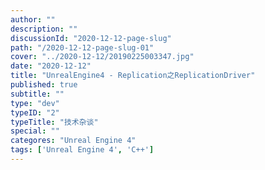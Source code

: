 ```yaml
---
author: ""
description: ""
discussionId: "2020-12-12-page-slug"
path: "/2020-12-12-page-slug-01"
cover: "../2020-12-12/20190225003347.jpg"
date: "2020-12-12"
title: "UnrealEngine4 - Replication之ReplicationDriver"
published: true
subtitle: ""
type: "dev"
typeID: "2"
typeTitle: "技术杂谈"
special: ""
categores: "Unreal Engine 4"
tags: ['Unreal Engine 4', 'C++']
---
```

    
### 


